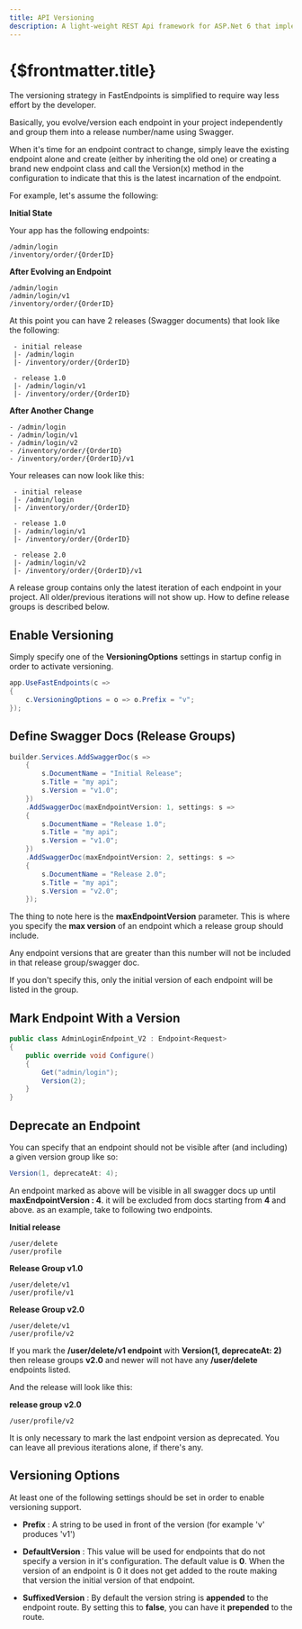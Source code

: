 ```yaml
---
title: API Versioning
description: A light-weight REST Api framework for ASP.Net 6 that implements REPR (Request-Endpoint-Response) Pattern.
---
```


# {$frontmatter.title}

The versioning strategy in FastEndpoints is simplified to require way less effort by the developer.

Basically, you evolve/version each endpoint in your project independently and group them into a release number/name using Swagger.

When it's time for an endpoint contract to change, simply leave the existing endpoint alone and create (either by inheriting the old one) or creating a brand new endpoint class and call the Version(x) method in the configuration to indicate that this is the latest incarnation of the endpoint.

For example, let's assume the following:

**Initial State**

Your app has the following endpoints:

```
/admin/login
/inventory/order/{OrderID}
```

**After Evolving an Endpoint**

```
/admin/login
/admin/login/v1
/inventory/order/{OrderID}
```

At this point you can have 2 releases (Swagger documents) that look like the following:

```
 - initial release
 |- /admin/login
 |- /inventory/order/{OrderID}

 - release 1.0
 |- /admin/login/v1
 |- /inventory/order/{OrderID}
```

**After Another Change**

```
- /admin/login
- /admin/login/v1
- /admin/login/v2
- /inventory/order/{OrderID}
- /inventory/order/{OrderID}/v1
```

Your releases can now look like this:

```
 - initial release
 |- /admin/login
 |- /inventory/order/{OrderID}

 - release 1.0
 |- /admin/login/v1
 |- /inventory/order/{OrderID}

 - release 2.0
 |- /admin/login/v2
 |- /inventory/order/{OrderID}/v1
```

A release group contains only the latest iteration of each endpoint in your project.
All older/previous iterations will not show up.
How to define release groups is described below.

## Enable Versioning

Simply specify one of the **VersioningOptions** settings in startup config in order to activate versioning.

```cs
app.UseFastEndpoints(c =>
{
    c.VersioningOptions = o => o.Prefix = "v";
});
```

## Define Swagger Docs (Release Groups)

```cs |title=Program.cs
builder.Services.AddSwaggerDoc(s =>
    {
        s.DocumentName = "Initial Release";
        s.Title = "my api";
        s.Version = "v1.0";
    })
    .AddSwaggerDoc(maxEndpointVersion: 1, settings: s =>
    {
        s.DocumentName = "Release 1.0";
        s.Title = "my api";
        s.Version = "v1.0";
    })
    .AddSwaggerDoc(maxEndpointVersion: 2, settings: s =>
    {
        s.DocumentName = "Release 2.0";
        s.Title = "my api";
        s.Version = "v2.0";
    });
```

The thing to note here is the **maxEndpointVersion** parameter.
This is where you specify the **max version** of an endpoint which a release group should include.

Any endpoint versions that are greater than this number will not be included in that release group/swagger doc.

If you don't specify this, only the initial version of each endpoint will be listed in the group.

## Mark Endpoint With a Version

```cs
public class AdminLoginEndpoint_V2 : Endpoint<Request>
{
    public override void Configure()
    {
        Get("admin/login");
        Version(2);
    }
}
```

## Deprecate an Endpoint

You can specify that an endpoint should not be visible after (and including) a given version group like so:

```cs
Version(1, deprecateAt: 4);
```

An endpoint marked as above will be visible in all swagger docs up until **maxEndpointVersion : 4**. it will be excluded from docs starting from **4** and above. as an example, take to following two endpoints.

**Initial release**

```
/user/delete
/user/profile
```

**Release Group v1.0**

```
/user/delete/v1
/user/profile/v1
```

**Release Group v2.0**

```
/user/delete/v1
/user/profile/v2
```

If you mark the **/user/delete/v1 endpoint** with **Version(1, deprecateAt: 2)** then release groups **v2.0** and newer will not have any **/user/delete** endpoints listed.

And the release will look like this:

**release group v2.0**

```
/user/profile/v2
```

It is only necessary to mark the last endpoint version as deprecated.
You can leave all previous iterations alone, if there's any.

## Versioning Options

At least one of the following settings should be set in order to enable versioning support.

- **Prefix** : A string to be used in front of the version (for example 'v' produces 'v1')

- **DefaultVersion** : This value will be used for endpoints that do not specify a version in it's configuration.
  The default value is **0**.
  When the version of an endpoint is 0 it does not get added to the route making that version the initial version of that endpoint.

- **SuffixedVersion** : By default the version string is **appended** to the endpoint route. By setting this to **false**, you can have it **prepended** to the route.
